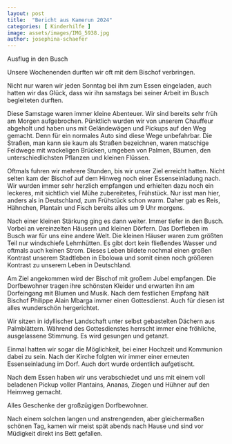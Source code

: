 ```yaml
---
layout: post
title:  "Bericht aus Kamerun 2024"
categories: [ Kinderhilfe ]
image: assets/images/IMG_5938.jpg
author: josephina-schaefer
---
```


Ausflug in den Busch

 

Unsere Wochenenden durften wir oft mit dem Bischof verbringen.

Nicht nur waren wir jeden Sonntag bei ihm zum Essen eingeladen, auch hatten wir das Glück, dass wir ihn samstags bei seiner Arbeit im Busch begleiteten durften.

Diese Samstage waren immer kleine Abenteuer. Wir sind bereits sehr früh am Morgen aufgebrochen. Pünktlich wurden wir von unserem Chauffeur abgeholt und haben uns mit Geländewägen und Pickups auf den Weg gemacht. Denn für ein normales Auto sind diese Wege unbefahrbar. Die Straßen, man kann sie kaum als Straßen bezeichnen, waren matschige Feldwege mit wackeligen Brücken, umgeben von Palmen, Bäumen, den unterschiedlichsten Pflanzen und kleinen Flüssen.

Oftmals fuhren wir mehrere Stunden, bis wir unser Ziel erreicht hatten. Nicht selten kam der Bischof auf dem Hinweg noch einer Essenseinladung nach. Wir wurden immer sehr herzlich empfangen und erhielten dazu noch ein leckeres, mit sichtlich viel Mühe zubereitetes, Frühstück. Nur isst man hier, anders als in Deutschland, zum Frühstück schon warm. Daher gab es Reis, Hähnchen, Plantain und Fisch bereits alles um 9 Uhr morgens.

Nach einer kleinen Stärkung ging es dann weiter. Immer tiefer in den Busch. Vorbei an vereinzelten Häusern und kleinen Dörfern.
Das Dorfleben im Busch war für uns eine andere Welt. Die kleinen Häuser waren zum größten Teil nur windschiefe Lehmhütten. Es gibt dort kein fließendes Wasser und oftmals auch keinen Strom. Dieses Leben bildete nochmal einen großen Kontrast unserem Stadtleben in Ebolowa und somit einen noch größeren Kontrast zu unserem Leben in Deutschland.

Am Ziel angekommen wird der Bischof mit großem Jubel empfangen. Die Dorfbewohner tragen ihre schönsten Kleider und erwarten ihn am Dorfeingang mit Blumen und Musik. Nach dem festlichen Empfang hält Bischof Philippe Alain Mbarga immer einen Gottesdienst. Auch für diesen ist alles wunderschön hergerichtet.

Wir sitzen in idyllischer Landschaft unter selbst gebastelten Dächern aus Palmblättern. Während des Gottesdienstes herrscht immer eine fröhliche, ausgelassene Stimmung. Es wird gesungen und getanzt. 

Einmal hatten wir sogar die Möglichkeit, bei einer Hochzeit und Kommunion dabei zu sein. Nach der Kirche folgten wir immer einer erneuten Essenseinladung im Dorf. Auch dort wurde ordentlich aufgetischt.

Nach dem Essen haben wir uns verabschiedet und uns mit einem voll beladenen Pickup voller Plantains, Ananas, Ziegen und Hühner auf den Heimweg gemacht.

Alles Geschenke der großzügigen Dorfbewohner.

Nach einem solchen langen und anstrengenden, aber gleichermaßen schönen Tag, kamen wir meist spät abends nach Hause und sind vor Müdigkeit direkt ins Bett gefallen.
